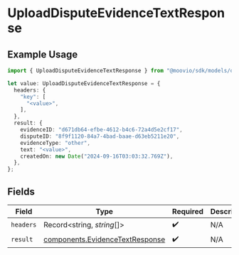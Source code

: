 # UploadDisputeEvidenceTextResponse

## Example Usage

```typescript
import { UploadDisputeEvidenceTextResponse } from "@moovio/sdk/models/operations";

let value: UploadDisputeEvidenceTextResponse = {
  headers: {
    "key": [
      "<value>",
    ],
  },
  result: {
    evidenceID: "d671db64-efbe-4612-b4c6-72a4d5e2cf17",
    disputeID: "8f9f1120-84a7-4bad-baae-d63eb5211e20",
    evidenceType: "other",
    text: "<value>",
    createdOn: new Date("2024-09-16T03:03:32.769Z"),
  },
};
```

## Fields

| Field                                                                              | Type                                                                               | Required                                                                           | Description                                                                        |
| ---------------------------------------------------------------------------------- | ---------------------------------------------------------------------------------- | ---------------------------------------------------------------------------------- | ---------------------------------------------------------------------------------- |
| `headers`                                                                          | Record<string, *string*[]>                                                         | :heavy_check_mark:                                                                 | N/A                                                                                |
| `result`                                                                           | [components.EvidenceTextResponse](../../models/components/evidencetextresponse.md) | :heavy_check_mark:                                                                 | N/A                                                                                |